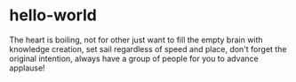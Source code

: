 # hello-world
The heart is boiling, not for other just want to fill the empty brain with knowledge creation, set sail regardless of speed and place, don't forget the original intention, always have a group of people for you to advance applause!
